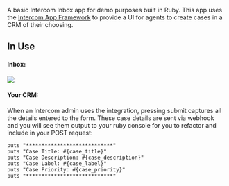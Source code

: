 A basic Intercom Inbox app for demo purposes built in Ruby. This app uses the [Intercom App Framework](https://app.intercom.com/a/canvas-kit-builder) to provide a UI for agents to create cases in a CRM of their choosing.

## In Use
#### Inbox:
<img src="https://downloads.intercomcdn.com/i/o/206430329/8265babc5c45f959132f6d96/demo.gif">

#### Your CRM:
When an Intercom admin uses the integration, pressing submit captures all the details entered to the form. These case details are sent via webhook and you will see them output to your ruby console for you to refactor and include in your POST request:
```
puts "****************************"
puts "Case Title: #{case_title}"
puts "Case Description: #{case_description}"
puts "Case Label: #{case_label}"
puts "Case Priority: #{case_priority}"
puts "****************************"
```
